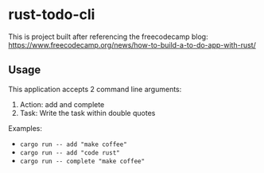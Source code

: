 # rust-todo-cli

This is project built after referencing the freecodecamp blog: https://www.freecodecamp.org/news/how-to-build-a-to-do-app-with-rust/

## Usage

This application accepts 2 command line arguments:
1. Action: add and complete
2. Task: Write the task within double quotes

Examples:

- `cargo run -- add "make coffee"`
- `cargo run -- add "code rust"`
- `cargo run -- complete "make coffee"`
